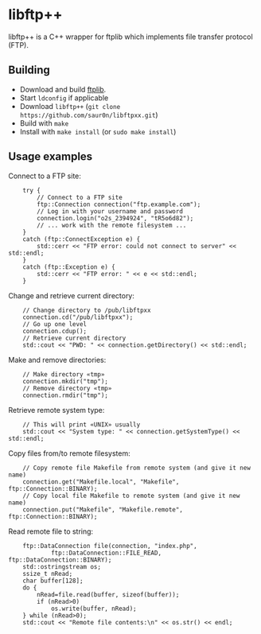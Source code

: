 # libftp++

libftp++ is a C++ wrapper for ftplib which implements file transfer protocol (FTP).

## Building

* Download and build [ftplib](http://nbpfaus.net/~pfau/ftplib/).
* Start `ldconfig` if applicable
* Download `libftp++` (`git clone https://github.com/saur0n/libftpxx.git`)
* Build with `make`
* Install with `make install` (or `sudo make install`)

## Usage examples

Connect to a FTP site:
```
    try {
        // Connect to a FTP site
        ftp::Connection connection("ftp.example.com");
        // Log in with your username and password
        connection.login("o2s_2394924", "tR5o6d82");
        // ... work with the remote filesystem ...
    }
    catch (ftp::ConnectException e) {
        std::cerr << "FTP error: could not connect to server" << std::endl;
    }
    catch (ftp::Exception e) {
        std::cerr << "FTP error: " << e << std::endl;
    }
```
Change and retrieve current directory:
```
    // Change directory to /pub/libftpxx
    connection.cd("/pub/libftpxx");
    // Go up one level
    connection.cdup();
    // Retrieve current directory
    std::cout << "PWD: " << connection.getDirectory() << std::endl;
```
Make and remove directories:
```
    // Make directory «tmp»
    connection.mkdir("tmp");
    // Remove directory «tmp»
    connection.rmdir("tmp");
```
Retrieve remote system type:
```
    // This will print «UNIX» usually
    std::cout << "System type: " << connection.getSystemType() << std::endl;
```
Copy files from/to remote filesystem:
```
    // Copy remote file Makefile from remote system (and give it new name)
    connection.get("Makefile.local", "Makefile", ftp::Connection::BINARY);
    // Copy local file Makefile to remote system (and give it new name)
    connection.put("Makefile", "Makefile.remote", ftp::Connection::BINARY);
```
Read remote file to string:
```
    ftp::DataConnection file(connection, "index.php",
            ftp::DataConnection::FILE_READ, ftp::DataConnection::BINARY);
    std::ostringstream os;
    ssize_t nRead;
    char buffer[128];
    do {
        nRead=file.read(buffer, sizeof(buffer));
        if (nRead>0)
            os.write(buffer, nRead);
    } while (nRead>0);
    std::cout << "Remote file contents:\n" << os.str() << endl;
```
